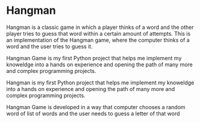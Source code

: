 # Hangman

Hangman is a classic game in which a player thinks of a word and the other player tries to guess that word within a certain amount of attempts.
This is an implementation of the Hangman game, where the computer thinks of a word and the user tries to guess it. 

Hangman Game is my first Python project that helps me implement my knoweldge into a hands on experience and opening the path of many more and complex programming projects.

Hangman is my first Python project that helps me implement my knoweldge into a hands on experience 
and opening the path of many more and complex programming projects.

Hangman Game is developed in a way that computer chooses a random word of list of words and the user needs to guess a letter of that word
